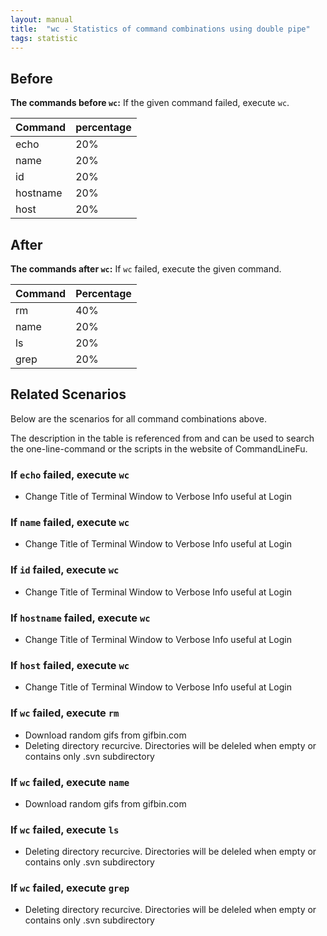 ```yaml
---
layout: manual
title:  "wc - Statistics of command combinations using double pipe"
tags: statistic
---
```


## Before

__The commands before `wc`:__ If the given command failed, execute `wc`.

| Command | percentage |
|--------|--------|
| echo | 20% |
| name | 20% |
| id | 20% |
| hostname | 20% |
| host | 20% |



## After

__The commands after `wc`:__ If `wc` failed, execute the given command.

| Command | Percentage | 
|-------|--------|
| rm | 40% |
| name | 20% |
| ls | 20% |
| grep | 20% |



## Related Scenarios

Below are the scenarios for all command combinations above.

The description in the table is referenced from and can be used to search the one-line-command or the scripts in the website of CommandLineFu.


### If `echo` failed, execute `wc`

- Change Title of Terminal Window to Verbose Info useful at Login

            
### If `name` failed, execute `wc`

- Change Title of Terminal Window to Verbose Info useful at Login

            
### If `id` failed, execute `wc`

- Change Title of Terminal Window to Verbose Info useful at Login

            
### If `hostname` failed, execute `wc`

- Change Title of Terminal Window to Verbose Info useful at Login

            
### If `host` failed, execute `wc`

- Change Title of Terminal Window to Verbose Info useful at Login

            


### If `wc` failed, execute `rm`

- Download random gifs from gifbin.com
- Deleting directory recurcive. Directories will be deleled when empty or contains only .svn subdirectory

            
### If `wc` failed, execute `name`

- Download random gifs from gifbin.com

            
### If `wc` failed, execute `ls`

- Deleting directory recurcive. Directories will be deleled when empty or contains only .svn subdirectory

            
### If `wc` failed, execute `grep`

- Deleting directory recurcive. Directories will be deleled when empty or contains only .svn subdirectory

            
